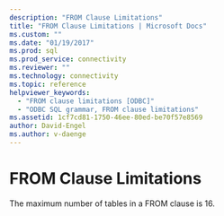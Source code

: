 ```yaml
---
description: "FROM Clause Limitations"
title: "FROM Clause Limitations | Microsoft Docs"
ms.custom: ""
ms.date: "01/19/2017"
ms.prod: sql
ms.prod_service: connectivity
ms.reviewer: ""
ms.technology: connectivity
ms.topic: reference
helpviewer_keywords: 
  - "FROM clause limitations [ODBC]"
  - "ODBC SQL grammar, FROM clause limitations"
ms.assetid: 1cf7cd81-1750-46ee-80ed-be70f57e8569
author: David-Engel
ms.author: v-daenge
---
```

# FROM Clause Limitations
The maximum number of tables in a FROM clause is 16.
